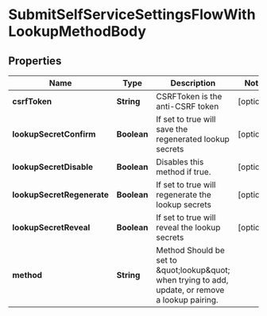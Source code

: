 

# SubmitSelfServiceSettingsFlowWithLookupMethodBody


## Properties

Name | Type | Description | Notes
------------ | ------------- | ------------- | -------------
**csrfToken** | **String** | CSRFToken is the anti-CSRF token |  [optional]
**lookupSecretConfirm** | **Boolean** | If set to true will save the regenerated lookup secrets |  [optional]
**lookupSecretDisable** | **Boolean** | Disables this method if true. |  [optional]
**lookupSecretRegenerate** | **Boolean** | If set to true will regenerate the lookup secrets |  [optional]
**lookupSecretReveal** | **Boolean** | If set to true will reveal the lookup secrets |  [optional]
**method** | **String** | Method  Should be set to \&quot;lookup\&quot; when trying to add, update, or remove a lookup pairing. | 



